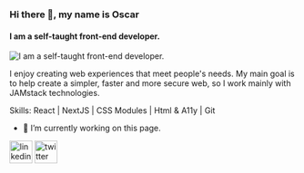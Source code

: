 ### Hi there 👋, my name is Oscar
#### I am a self-taught front-end developer.
![I am a self-taught front-end developer.](https://media-exp2.licdn.com/dms/image/C4E16AQFwQ6BHnbwFvg/profile-displaybackgroundimage-shrink_350_1400/0/1655555218594?e=1660780800&v=beta&t=1eQneC4txruKCHtt_YL-aBANfkQwnPIX57e_iO21yQ8)

I enjoy creating web experiences that meet people's needs. My main goal is to help create a simpler, faster and more secure web, so I work mainly with JAMstack technologies.

Skills: React | NextJS | CSS Modules | Html & A11y | Git

- 🔭 I’m currently working on this page. 


[<img src='https://cdn.jsdelivr.net/npm/simple-icons@3.0.1/icons/linkedin.svg' alt='linkedin' height='40'>](https://www.linkedin.com/in/www.linkedin.com/in/oscar-jane-frontend-developer/)  [<img src='https://cdn.jsdelivr.net/npm/simple-icons@3.0.1/icons/twitter.svg' alt='twitter' height='40'>](https://twitter.com/@oscargjane)  
